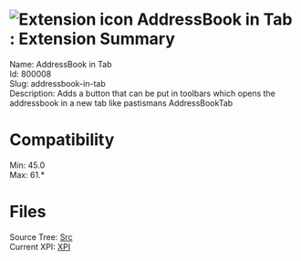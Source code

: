 # ![Extension icon](https://addons.thunderbird.net/static/img/addon-icons/default-64.png) AddressBook in Tab : Extension Summary

Name: AddressBook in Tab  
Id: 800008  
Slug: addressbook-in-tab  
Description: Adds a button that can be put in toolbars which opens the addressbook in a new tab like pastismans AddressBookTab
  

# Compatibility
Min: 45.0  
Max: 61.*  

# Files

Source Tree: [Src](C:/Dev/Thunderbird/ThunderKdB/xall/x60/800008-addressbook-in-tab/src)  
Current XPI: [XPI](C:/Dev/Thunderbird/ThunderKdB/xall/x60/800008-addressbook-in-tab/xpi)  



